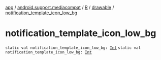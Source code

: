 [app](../../../index.md) / [android.support.mediacompat](../../index.md) / [R](../index.md) / [drawable](index.md) / [notification_template_icon_low_bg](.)

# notification_template_icon_low_bg

`static val notification_template_icon_low_bg: `[`Int`](https://kotlinlang.org/api/latest/jvm/stdlib/kotlin/-int/index.html)
`static val notification_template_icon_low_bg: `[`Int`](https://kotlinlang.org/api/latest/jvm/stdlib/kotlin/-int/index.html)